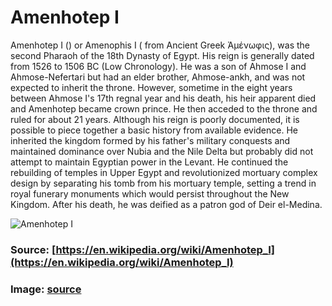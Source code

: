 # Amenhotep I

Amenhotep I () or Amenophis I ( from Ancient Greek Ἀμένωφις), was the second Pharaoh of the 18th Dynasty of Egypt. His reign is generally dated from 1526 to 1506 BC (Low Chronology).
He was a son of Ahmose I and Ahmose-Nefertari but had an elder brother, Ahmose-ankh, and was not expected to inherit the throne. However, sometime in the eight years between Ahmose I's 17th regnal year and his death, his heir apparent died and Amenhotep became crown prince. He then acceded to the throne and ruled for about 21 years.
Although his reign is poorly documented, it is possible to piece together a basic history from available evidence. He inherited the kingdom formed by his father's military conquests and maintained dominance over Nubia and the Nile Delta but probably did not attempt to maintain Egyptian power in the Levant. He continued the rebuilding of temples in Upper Egypt and revolutionized mortuary complex design by separating his tomb from his mortuary temple, setting a trend in royal funerary monuments which would persist throughout the New Kingdom. After his death, he was deified as a patron god of Deir el-Medina.

![Amenhotep I](https://c8.alamy.com/comp/2CWB9P0/sandstone-statue-of-king-amenhotep-i-2CWB9P0.jpg)

### Source: [https://en.wikipedia.org/wiki/Amenhotep_I](https://en.wikipedia.org/wiki/Amenhotep_I)

### Image: [source](https://c8.alamy.com/comp/2CWB9P0/sandstone-statue-of-king-amenhotep-i-2CWB9P0.jpg)

